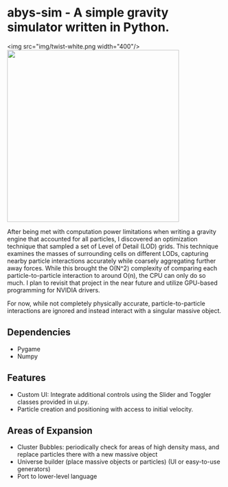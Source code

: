 # abys-sim - A simple gravity simulator written in Python.

<img src="img/twist-white.png width="400"/> <img src="img/twist-color.png-demo.gif" width="400"/>

After being met with computation power limitations when writing a gravity engine that accounted for all particles, I discovered an optimization technique that sampled a set of Level of Detail (LOD) grids. This technique examines the masses of surrounding cells on different LODs, capturing nearby particle interactions accurately while coarsely aggregating further away forces. While this brought the O(N^2) complexity of comparing each particle-to-particle interaction to around O(n), the CPU can only do so much. I plan to revisit that project in the near future and utilize GPU-based programming for NVIDIA drivers.

For now, while not completely physically accurate, particle-to-particle interactions are ignored and instead interact with a singular massive object.

## Dependencies
- Pygame
- Numpy

## Features
- Custom UI: Integrate additional controls using the Slider and Toggler classes provided in ui.py.
- Particle creation and positioning with access to initial velocity.

## Areas of Expansion
- Cluster Bubbles: periodically check for areas of high density mass, and replace particles there with a new massive object 
- Universe builder (place massive objects or particles) (UI or easy-to-use generators)
- Port to lower-level language